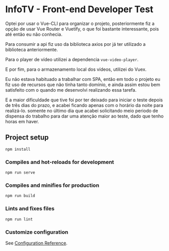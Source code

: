 # InfoTV - Front-end Developer Test
Optei por usar o Vue-CLI para organizar o projeto, posteriormente fiz a opção de usar Vue Router e Vuetify, o que foi bastante interessante, pois até então eu não conhecia.

Para consumir a api fiz uso da biblioteca axios por já ter utilizado a biblioteca anteriormente.

Para o player de vídeo utilizei a dependencia `vue-video-player`. 

E por fim, para o armazenamento local dos vídeos, utilizei do Vuex.

Eu não estava habituado a trabalhar com SPA, então em todo o projeto eu fiz uso de recursos que não tinha tanto domínio, e ainda assim estou bem satisfeito com o quando me desenvolvi realizando essa tarefa.

E a maior dificuldade que tive foi por ter deixado para iniciar o teste depois de três dias do prazo, e acabei ficando apenas com o horário da noite para realizá-lo. somente no último dia que acabei solicitando meio periodo de dispensa do trabalho para dar uma atenção maior ao teste, dado que tenho horas em haver.

## Project setup
```
npm install
```

### Compiles and hot-reloads for development
```
npm run serve
```

### Compiles and minifies for production
```
npm run build
```

### Lints and fixes files
```
npm run lint
```

### Customize configuration
See [Configuration Reference](https://cli.vuejs.org/config/).
